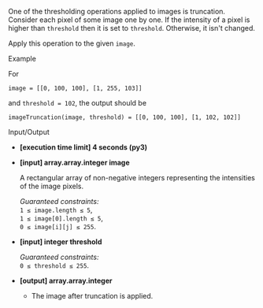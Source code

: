 
One of the thresholding operations applied to images is truncation. Consider each pixel of some image one by one. If the intensity of a pixel is higher than  `threshold`  then it is set to  `threshold`. Otherwise, it isn't changed.

Apply this operation to the given  `image`.

Example

For

    image = [[0, 100, 100], [1, 255, 103]] 

and  `threshold = 102`, the output should be

    imageTruncation(image, threshold) = [[0, 100, 100], [1, 102, 102]] 

Input/Output

-   **[execution time limit] 4 seconds (py3)**
    
-   **[input] array.array.integer image**
    
    A rectangular array of non-negative integers representing the intensities of the image pixels.
    
    _Guaranteed constraints:_  
    `1 ≤ image.length ≤ 5`,  
    `1 ≤ image[0].length ≤ 5`,  
    `0 ≤ image[i][j] ≤ 255`.
    
-   **[input] integer threshold**
    
    _Guaranteed constraints:_  
    `0 ≤ threshold ≤ 255`.
    
-   **[output] array.array.integer**
    
    -   The image after truncation is applied.